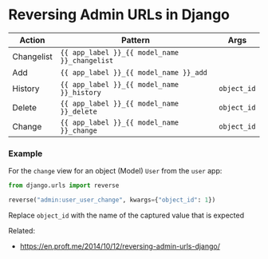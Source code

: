 # Reversing Admin URLs in Django

| Action     | Pattern                                       | Args        |
| ---------- | --------------------------------------------- | ----------- |
| Changelist | `{{ app_label }}_{{ model_name }}_changelist` |             |
| Add        | `{{ app_label }}_{{ model_name }}_add`        |             |
| History    | `{{ app_label }}_{{ model_name }}_history`    | `object_id` |
| Delete     | `{{ app_label }}_{{ model_name }}_delete`     | `object_id` |
| Change     | `{{ app_label }}_{{ model_name }}_change`     | `object_id` |

### Example

For the `change` view for an object (Model) `User` from the `user` app:

```python
from django.urls import reverse

reverse("admin:user_user_change", kwargs={"object_id": 1})
```

Replace `object_id` with the name of the captured value that is expected

Related:
- <https://en.proft.me/2014/10/12/reversing-admin-urls-django/>
